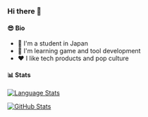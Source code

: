 ### Hi there 👋

#### 😎 Bio

- 🗾 I'm a student in Japan
- 📖 I'm learning game and tool development
- ❤️ I like tech products and pop culture

#### 📊 Stats

[![Language Stats](https://github-readme-stats.vercel.app/api/top-langs/?username=tamurya&theme=onedark&title_color=C678DD&text_color=ABB2BF&icon_color=56B6C2&border_color=61AFEF&custom_title=Language&layout=compact)](https://github.com/anuraghazra/github-readme-stats/)

[![GitHub Stats](https://github-readme-stats.vercel.app/api?username=tamurya&theme=onedark&title_color=C678DD&text_color=ABB2BF&icon_color=56B6C2&border_color=61AFEF&custom_title=GitHub&show_icons=true)](https://github.com/anuraghazra/github-readme-stats/)
